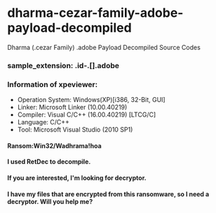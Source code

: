 # dharma-cezar-family-adobe-payload-decompiled
Dharma (.cezar Family) .adobe Payload Decompiled Source Codes
### sample_extension: .id-<id>.[<email>].adobe
### Information of xpeviewer:
- Operation System: Windows(XP)[i386, 32-Bit, GUI]
- Linker: Microsoft Linker (10.00.40219)
- Compiler: Visual C/C++ (16.00.40219) [LTCG/C]
- Language: C/C++
- Tool: Microsoft Visual Studio (2010 SP1)

#### Ransom:Win32/Wadhrama!hoa
#### I used RetDec to decompile.
#### If you are interested, I'm looking for decryptor.
#### I have my files that are encrypted from this ransomware, so I need a decryptor. Will you help me?
